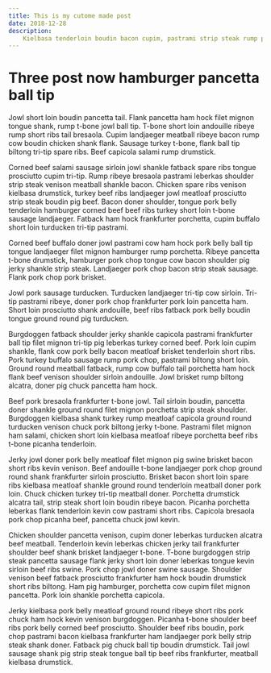 ```yaml
---
title: This is my cutome made post 
date: 2018-12-28
description:
    Kielbasa tenderloin boudin bacon cupim, pastrami strip steak rump picanha meatloaf venison meatball ribeye. Burgdoggen t-bone jowl venison biltong andouille. Turducken shankle tongue landjaeger drumstick, pancetta porchetta. Brisket ham turkey andouille picanha. Pancetta chuck shank ham.
---
```


# Three post now hamburger pancetta ball tip

Jowl short loin boudin pancetta tail. Flank pancetta ham hock filet mignon tongue shank, rump t-bone jowl ball tip. T-bone short loin andouille ribeye rump short ribs tail bresaola. Cupim landjaeger meatball ribeye bacon rump cow boudin chicken shank flank. Sausage turkey t-bone, flank ball tip biltong tri-tip spare ribs. Beef capicola salami rump drumstick.

Corned beef salami sausage sirloin jowl shankle fatback spare ribs tongue prosciutto cupim tri-tip. Rump ribeye bresaola pastrami leberkas shoulder strip steak venison meatball shankle bacon. Chicken spare ribs venison kielbasa drumstick, turkey beef ribs landjaeger jowl meatloaf prosciutto strip steak boudin pig beef. Bacon doner shoulder, tongue pork belly tenderloin hamburger corned beef beef ribs turkey short loin t-bone sausage landjaeger. Fatback ham hock frankfurter porchetta, cupim buffalo short loin turducken tri-tip pastrami.

Corned beef buffalo doner jowl pastrami cow ham hock pork belly ball tip tongue landjaeger filet mignon hamburger rump porchetta. Ribeye pancetta t-bone drumstick, hamburger pork chop tongue cow bacon shoulder pig jerky shankle strip steak. Landjaeger pork chop bacon strip steak sausage. Flank pork chop pork brisket.

Jowl pork sausage turducken. Turducken landjaeger tri-tip cow sirloin. Tri-tip pastrami ribeye, doner pork chop frankfurter pork loin pancetta ham. Short loin prosciutto shank andouille, beef ribs fatback pork belly boudin tongue ground round pig turducken.

Burgdoggen fatback shoulder jerky shankle capicola pastrami frankfurter ball tip filet mignon tri-tip pig leberkas turkey corned beef. Pork loin cupim shankle, flank cow pork belly bacon meatloaf brisket tenderloin short ribs. Pork turkey buffalo sausage rump pork chop, pastrami biltong short loin. Ground round meatball fatback, rump cow buffalo tail porchetta ham hock flank beef venison shoulder sirloin andouille. Jowl brisket rump biltong alcatra, doner pig chuck pancetta ham hock.

Beef pork bresaola frankfurter t-bone jowl. Tail sirloin boudin, pancetta doner shankle ground round filet mignon porchetta strip steak shoulder. Burgdoggen kielbasa shank turkey rump meatloaf capicola ground round turducken venison chuck pork biltong jerky t-bone. Pastrami filet mignon ham salami, chicken short loin kielbasa meatloaf ribeye porchetta beef ribs t-bone picanha tenderloin.

Jerky jowl doner pork belly meatloaf filet mignon pig swine brisket bacon short ribs kevin venison. Beef andouille t-bone landjaeger pork chop ground round shank frankfurter sirloin prosciutto. Brisket bacon short loin spare ribs kielbasa meatloaf shankle ground round tenderloin meatball doner pork loin. Chuck chicken turkey tri-tip meatball doner. Porchetta drumstick alcatra tail, strip steak short loin boudin ribeye bacon. Picanha porchetta leberkas flank tenderloin kevin cow pastrami short ribs. Capicola bresaola pork chop picanha beef, pancetta chuck jowl kevin.

Chicken shoulder pancetta venison, cupim doner leberkas turducken alcatra beef meatball. Tenderloin kevin leberkas chicken jerky tail frankfurter shoulder beef shank brisket landjaeger t-bone. T-bone burgdoggen strip steak pancetta sausage flank jerky short loin doner leberkas tongue kevin sirloin beef ribs swine. Pork chop jowl doner swine sausage. Shoulder venison beef fatback prosciutto frankfurter ham hock boudin drumstick short ribs biltong. Ham pig hamburger, porchetta cow cupim filet mignon pancetta. Pork loin shankle porchetta capicola.

Jerky kielbasa pork belly meatloaf ground round ribeye short ribs pork chuck ham hock kevin venison burgdoggen. Picanha t-bone shoulder beef ribs pork belly corned beef prosciutto. Shoulder beef ribs boudin, pork chop pastrami bacon kielbasa frankfurter ham landjaeger pork belly strip steak shank doner. Fatback pig chuck ball tip boudin drumstick. Tail jowl sausage shank pig strip steak tongue ball tip beef ribs frankfurter, meatball kielbasa drumstick.

